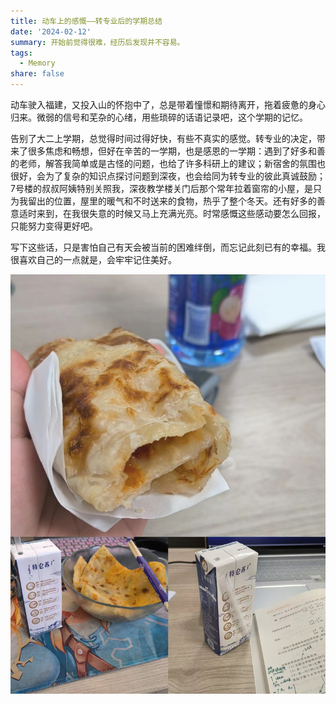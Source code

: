 ```yaml
---
title: 动车上的感慨——转专业后的学期总结
date: '2024-02-12'
summary: 开始前觉得很难，经历后发现并不容易。
tags:
  - Memory
share: false
---
```


动车驶入福建，又投入山的怀抱中了，总是带着憧憬和期待离开，拖着疲惫的身心归来。微弱的信号和芜杂的心绪，用些琐碎的话语记录吧，这个学期的记忆。

告别了大二上学期，总觉得时间过得好快，有些不真实的感觉。转专业的决定，带来了很多焦虑和畅想，但好在辛苦的一学期，也是感恩的一学期：遇到了好多和善的老师，解答我简单或是古怪的问题，也给了许多科研上的建议；新宿舍的氛围也很好，会为了复杂的知识点探讨问题到深夜，也会给同为转专业的彼此真诚鼓励；7号楼的叔叔阿姨特别关照我，深夜教学楼关门后那个常年拉着窗帘的小屋，是只为我留出的位置，屋里的暖气和不时送来的食物，热乎了整个冬天。还有好多的善意适时来到，在我很失意的时候又马上充满光亮。时常感慨这些感动要怎么回报，只能努力变得更好吧。

写下这些话，只是害怕自己有天会被当前的困难绊倒，而忘记此刻已有的幸福。我很喜欢自己的一点就是，会牢牢记住美好。

![alt text](叔叔阿姨对我的好.jpg)
